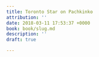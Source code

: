 ```yaml
---
title: Toronto Star on Pachkinko
attribution: ''
date: 2018-03-11 17:53:37 +0000
book: book/slug.md
description: ''
draft: true

---
```

